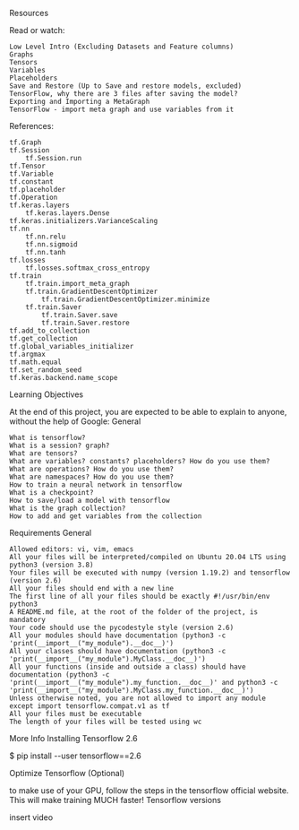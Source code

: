 Resources

Read or watch:

    Low Level Intro (Excluding Datasets and Feature columns)
    Graphs
    Tensors
    Variables
    Placeholders
    Save and Restore (Up to Save and restore models, excluded)
    TensorFlow, why there are 3 files after saving the model?
    Exporting and Importing a MetaGraph
    TensorFlow - import meta graph and use variables from it

References:

    tf.Graph
    tf.Session
        tf.Session.run
    tf.Tensor
    tf.Variable
    tf.constant
    tf.placeholder
    tf.Operation
    tf.keras.layers
        tf.keras.layers.Dense
    tf.keras.initializers.VarianceScaling
    tf.nn
        tf.nn.relu
        tf.nn.sigmoid
        tf.nn.tanh
    tf.losses
        tf.losses.softmax_cross_entropy
    tf.train
        tf.train.import_meta_graph
        tf.train.GradientDescentOptimizer
            tf.train.GradientDescentOptimizer.minimize
        tf.train.Saver
            tf.train.Saver.save
            tf.train.Saver.restore
    tf.add_to_collection
    tf.get_collection
    tf.global_variables_initializer
    tf.argmax
    tf.math.equal
    tf.set_random_seed
    tf.keras.backend.name_scope

Learning Objectives

At the end of this project, you are expected to be able to explain to anyone, without the help of Google:
General

    What is tensorflow?
    What is a session? graph?
    What are tensors?
    What are variables? constants? placeholders? How do you use them?
    What are operations? How do you use them?
    What are namespaces? How do you use them?
    How to train a neural network in tensorflow
    What is a checkpoint?
    How to save/load a model with tensorflow
    What is the graph collection?
    How to add and get variables from the collection

Requirements
General

    Allowed editors: vi, vim, emacs
    All your files will be interpreted/compiled on Ubuntu 20.04 LTS using python3 (version 3.8)
    Your files will be executed with numpy (version 1.19.2) and tensorflow (version 2.6)
    All your files should end with a new line
    The first line of all your files should be exactly #!/usr/bin/env python3
    A README.md file, at the root of the folder of the project, is mandatory
    Your code should use the pycodestyle style (version 2.6)
    All your modules should have documentation (python3 -c 'print(__import__("my_module").__doc__)')
    All your classes should have documentation (python3 -c 'print(__import__("my_module").MyClass.__doc__)')
    All your functions (inside and outside a class) should have documentation (python3 -c 'print(__import__("my_module").my_function.__doc__)' and python3 -c 'print(__import__("my_module").MyClass.my_function.__doc__)')
    Unless otherwise noted, you are not allowed to import any module except import tensorflow.compat.v1 as tf
    All your files must be executable
    The length of your files will be tested using wc

More Info
Installing Tensorflow 2.6

$ pip install --user tensorflow==2.6

Optimize Tensorflow (Optional)

to make use of your GPU, follow the steps in the tensorflow official website.
This will make training MUCH faster!
Tensorflow versions

insert video